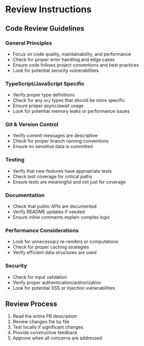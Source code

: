 # Review Instructions

## Code Review Guidelines

### General Principles
- Focus on code quality, maintainability, and performance
- Check for proper error handling and edge cases
- Ensure code follows project conventions and best practices
- Look for potential security vulnerabilities

### TypeScript/JavaScript Specific
- Verify proper type definitions
- Check for any `any` types that should be more specific
- Ensure proper async/await usage
- Look for potential memory leaks or performance issues

### Git & Version Control
- Verify commit messages are descriptive
- Check for proper branch naming conventions
- Ensure no sensitive data is committed

### Testing
- Verify that new features have appropriate tests
- Check test coverage for critical paths
- Ensure tests are meaningful and not just for coverage

### Documentation
- Check that public APIs are documented
- Verify README updates if needed
- Ensure inline comments explain complex logic

### Performance Considerations
- Look for unnecessary re-renders or computations
- Check for proper caching strategies
- Verify efficient data structures are used

### Security
- Check for input validation
- Verify proper authentication/authorization
- Look for potential XSS or injection vulnerabilities

## Review Process
1. Read the entire PR description
2. Review changes file by file
3. Test locally if significant changes
4. Provide constructive feedback
5. Approve when all concerns are addressed
